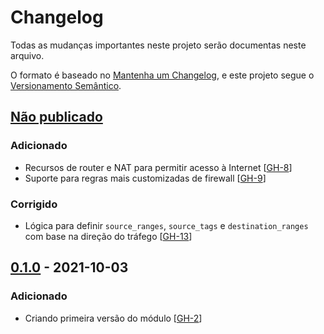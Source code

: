 # Changelog

Todas as mudanças importantes neste projeto serão documentas neste arquivo.

O formato é baseado no [Mantenha um Changelog](https://keepachangelog.com/pt-BR/1.0.0/), e este projeto segue o [Versionamento Semântico](https://semver.org/lang/pt-BR/spec/v2.0.0.html).

## [Não publicado]
### Adicionado
- Recursos de router e NAT para permitir acesso à Internet [[GH-8](https://github.com/mentoriaiac/iac-modulo-rede-gcp/pull/8)]
- Suporte para regras mais customizadas de firewall [[GH-9](https://github.com/mentoriaiac/iac-modulo-rede-gcp/pull/9)]

### Corrigido
- Lógica para definir `source_ranges`, `source_tags` e `destination_ranges` com base na direção do tráfego [[GH-13](https://github.com/mentoriaiac/iac-modulo-rede-gcp/pull/13)]

## [0.1.0] - 2021-10-03
### Adicionado
- Criando primeira versão do módulo [[GH-2](https://github.com/mentoriaiac/iac-modulo-rede-gcp/pull/2)]

[Não publicado]: https://github.com/mentoriaiac/iac-modulo-rede-gcp/compare/v0.1.0...HEAD
[0.1.0]: https://github.com/mentoriaiac/iac-modulo-rede-gcp/releases/tag/v0.1.0
